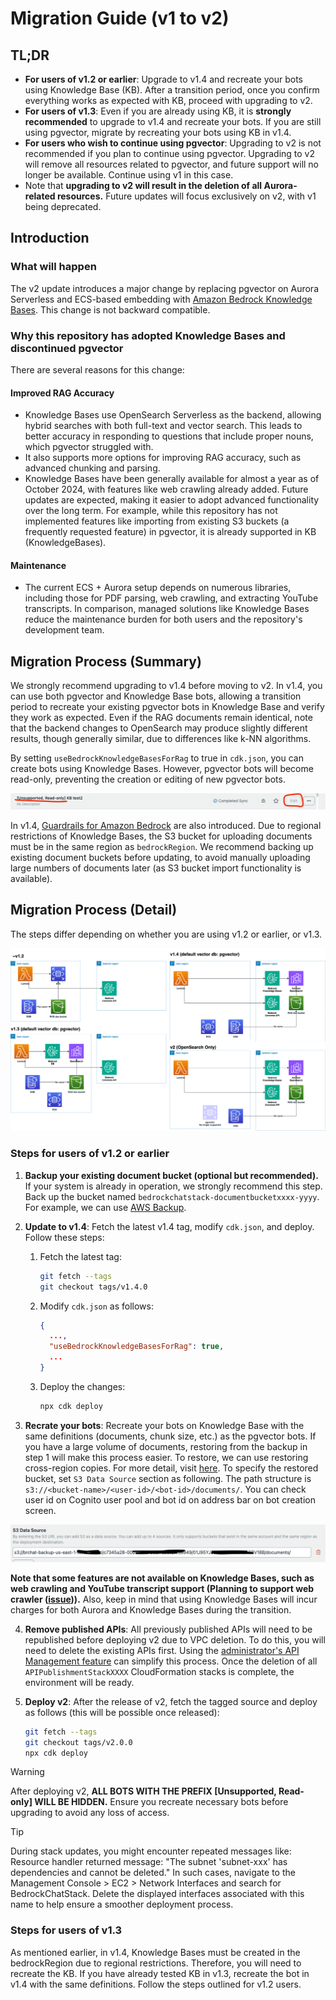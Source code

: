 # Migration Guide (v1 to v2)

## TL;DR

- **For users of v1.2 or earlier**: Upgrade to v1.4 and recreate your bots using Knowledge Base (KB). After a transition period, once you confirm everything works as expected with KB, proceed with upgrading to v2.
- **For users of v1.3**: Even if you are already using KB, it is **strongly recommended** to upgrade to v1.4 and recreate your bots. If you are still using pgvector, migrate by recreating your bots using KB in v1.4.
- **For users who wish to continue using pgvector**: Upgrading to v2 is not recommended if you plan to continue using pgvector. Upgrading to v2 will remove all resources related to pgvector, and future support will no longer be available. Continue using v1 in this case.
- Note that **upgrading to v2 will result in the deletion of all Aurora-related resources.** Future updates will focus exclusively on v2, with v1 being deprecated.

## Introduction

### What will happen

The v2 update introduces a major change by replacing pgvector on Aurora Serverless and ECS-based embedding with [Amazon Bedrock Knowledge Bases](https://docs.aws.amazon.com/bedrock/latest/userguide/knowledge-base.html). This change is not backward compatible.

### Why this repository has adopted Knowledge Bases and discontinued pgvector

There are several reasons for this change:

#### Improved RAG Accuracy

- Knowledge Bases use OpenSearch Serverless as the backend, allowing hybrid searches with both full-text and vector search. This leads to better accuracy in responding to questions that include proper nouns, which pgvector struggled with.
- It also supports more options for improving RAG accuracy, such as advanced chunking and parsing.
- Knowledge Bases have been generally available for almost a year as of October 2024, with features like web crawling already added. Future updates are expected, making it easier to adopt advanced functionality over the long term. For example, while this repository has not implemented features like importing from existing S3 buckets (a frequently requested feature) in pgvector, it is already supported in KB (KnowledgeBases).

#### Maintenance

- The current ECS + Aurora setup depends on numerous libraries, including those for PDF parsing, web crawling, and extracting YouTube transcripts. In comparison, managed solutions like Knowledge Bases reduce the maintenance burden for both users and the repository's development team.

## Migration Process (Summary)

We strongly recommend upgrading to v1.4 before moving to v2. In v1.4, you can use both pgvector and Knowledge Base bots, allowing a transition period to recreate your existing pgvector bots in Knowledge Base and verify they work as expected. Even if the RAG documents remain identical, note that the backend changes to OpenSearch may produce slightly different results, though generally similar, due to differences like k-NN algorithms.

By setting `useBedrockKnowledgeBasesForRag` to true in `cdk.json`, you can create bots using Knowledge Bases. However, pgvector bots will become read-only, preventing the creation or editing of new pgvector bots.

![](../imgs/v1_to_v2_readonly_bot.png)

In v1.4, [Guardrails for Amazon Bedrock](https://aws.amazon.com/jp/bedrock/guardrails/) are also introduced. Due to regional restrictions of Knowledge Bases, the S3 bucket for uploading documents must be in the same region as `bedrockRegion`. We recommend backing up existing document buckets before updating, to avoid manually uploading large numbers of documents later (as S3 bucket import functionality is available).

## Migration Process (Detail)

The steps differ depending on whether you are using v1.2 or earlier, or v1.3.

![](../imgs/v1_to_v2_arch.png)

### Steps for users of v1.2 or earlier

1. **Backup your existing document bucket (optional but recommended).** If your system is already in operation, we strongly recommend this step. Back up the bucket named `bedrockchatstack-documentbucketxxxx-yyyy`. For example, we can use [AWS Backup](https://docs.aws.amazon.com/aws-backup/latest/devguide/s3-backups.html).

2. **Update to v1.4**: Fetch the latest v1.4 tag, modify `cdk.json`, and deploy. Follow these steps:

   1. Fetch the latest tag:
      ```bash
      git fetch --tags
      git checkout tags/v1.4.0
      ```
   2. Modify `cdk.json` as follows:
      ```json
      {
        ...,
        "useBedrockKnowledgeBasesForRag": true,
        ...
      }
      ```
   3. Deploy the changes:
      ```bash
      npx cdk deploy
      ```

3. **Recrate your bots**: Recreate your bots on Knowledge Base with the same definitions (documents, chunk size, etc.) as the pgvector bots. If you have a large volume of documents, restoring from the backup in step 1 will make this process easier. To restore, we can use restoring cross-region copies. For more detail, visit [here](https://docs.aws.amazon.com/aws-backup/latest/devguide/restoring-s3.html). To specify the restored bucket, set `S3 Data Source` section as following. The path structure is `s3://<bucket-name>/<user-id>/<bot-id>/documents/`. You can check user id on Cognito user pool and bot id on address bar on bot creation screen.

![](../imgs/v1_to_v2_KB_s3_source.png)

**Note that some features are not available on Knowledge Bases, such as web crawling and YouTube transcript support (Planning to support web crawler ([issue](https://github.com/aws-samples/bedrock-claude-chat/issues/557))).** Also, keep in mind that using Knowledge Bases will incur charges for both Aurora and Knowledge Bases during the transition.

4. **Remove published APIs**: All previously published APIs will need to be republished before deploying v2 due to VPC deletion. To do this, you will need to delete the existing APIs first. Using the [administrator's API Management feature](../ADMINISTRATOR.md) can simplify this process. Once the deletion of all `APIPublishmentStackXXXX` CloudFormation stacks is complete, the environment will be ready.

5. **Deploy v2**: After the release of v2, fetch the tagged source and deploy as follows (this will be possible once released):
   ```bash
   git fetch --tags
   git checkout tags/v2.0.0
   npx cdk deploy
   ```

> [!Warning]
> After deploying v2, **ALL BOTS WITH THE PREFIX [Unsupported, Read-only] WILL BE HIDDEN.** Ensure you recreate necessary bots before upgrading to avoid any loss of access.

> [!Tip]
> During stack updates, you might encounter repeated messages like: Resource handler returned message: "The subnet 'subnet-xxx' has dependencies and cannot be deleted." In such cases, navigate to the Management Console > EC2 > Network Interfaces and search for BedrockChatStack. Delete the displayed interfaces associated with this name to help ensure a smoother deployment process.

### Steps for users of v1.3

As mentioned earlier, in v1.4, Knowledge Bases must be created in the bedrockRegion due to regional restrictions. Therefore, you will need to recreate the KB. If you have already tested KB in v1.3, recreate the bot in v1.4 with the same definitions. Follow the steps outlined for v1.2 users.
